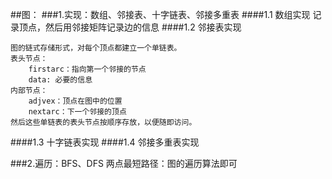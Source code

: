 ##图：
###1.实现：数组、邻接表、十字链表、邻接多重表
####1.1 数组实现
记录顶点，然后用邻接矩阵记录边的信息
####1.2 邻接表实现
```
图的链式存储形式，对每个顶点都建立一个单链表。
表头节点：
    firstarc：指向第一个邻接的节点
    data: 必要的信息
内部节点：
    adjvex：顶点在图中的位置
    nextarc：下一个邻接的顶点
然后这些单链表的表头节点按顺序存放，以便随即访问。
```
####1.3 十字链表实现
####1.4 邻接多重表实现

###2.遍历：BFS、DFS
两点最短路径：图的遍历算法即可